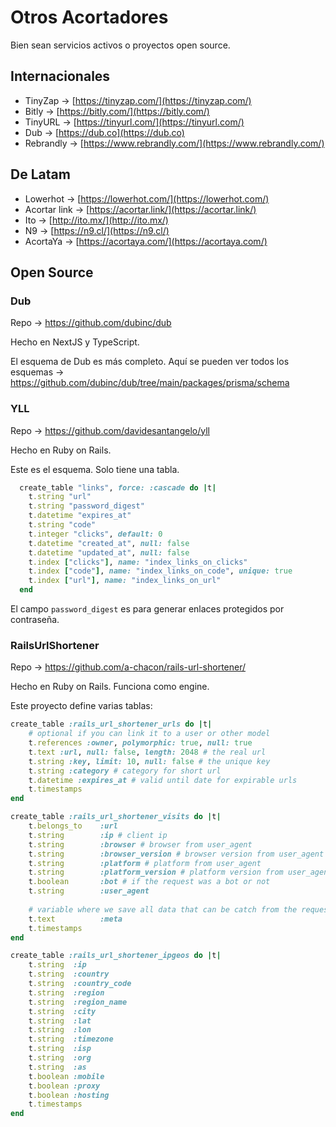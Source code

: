 # Otros Acortadores

Bien sean servicios activos o proyectos open source.

## Internacionales

- TinyZap -> [https://tinyzap.com/](https://tinyzap.com/)
- Bitly -> [https://bitly.com/](https://bitly.com/)
- TinyURL -> [https://tinyurl.com/](https://tinyurl.com/)
- Dub -> [https://dub.co](https://dub.co)
- Rebrandly -> [https://www.rebrandly.com/](https://www.rebrandly.com/)

## De Latam

- Lowerhot -> [https://lowerhot.com/](https://lowerhot.com/)
- Acortar link -> [https://acortar.link/](https://acortar.link/)
- Ito -> [http://ito.mx/](http://ito.mx/)
- N9 -> [https://n9.cl/](https://n9.cl/)
- AcortaYa -> [https://acortaya.com/](https://acortaya.com/)

## Open Source

### Dub
Repo -> https://github.com/dubinc/dub

Hecho en NextJS y TypeScript.

El esquema de Dub es más completo. Aquí se pueden ver todos los esquemas -> https://github.com/dubinc/dub/tree/main/packages/prisma/schema

### YLL

Repo -> https://github.com/davidesantangelo/yll

Hecho en Ruby on Rails.

Este es el esquema. Solo tiene una tabla.

```ruby
  create_table "links", force: :cascade do |t|
    t.string "url"
    t.string "password_digest"
    t.datetime "expires_at"
    t.string "code"
    t.integer "clicks", default: 0
    t.datetime "created_at", null: false
    t.datetime "updated_at", null: false
    t.index ["clicks"], name: "index_links_on_clicks"
    t.index ["code"], name: "index_links_on_code", unique: true
    t.index ["url"], name: "index_links_on_url"
  end
```

El campo `password_digest` es para generar enlaces protegidos por contraseña.

### RailsUrlShortener

Repo -> https://github.com/a-chacon/rails-url-shortener/

Hecho en Ruby on Rails. Funciona como engine.

Este proyecto define varias tablas:
```ruby
create_table :rails_url_shortener_urls do |t|
	# optional if you can link it to a user or other model
	t.references :owner, polymorphic: true, null: true
	t.text :url, null: false, length: 2048 # the real url
	t.string :key, limit: 10, null: false # the unique key
	t.string :category # category for short url
	t.datetime :expires_at # valid until date for expirable urls
	t.timestamps
end

create_table :rails_url_shortener_visits do |t|
	t.belongs_to    :url
	t.string        :ip # client ip
	t.string        :browser # browser from user_agent
	t.string        :browser_version # browser version from user_agent
	t.string        :platform # platform from user_agent
	t.string        :platform_version # platform version from user_agent
	t.boolean       :bot # if the request was a bot or not
	t.string        :user_agent
	
	# variable where we save all data that can be catch from the request
	t.text          :meta
	t.timestamps
end

create_table :rails_url_shortener_ipgeos do |t|
	t.string  :ip
	t.string  :country
	t.string  :country_code
	t.string  :region
	t.string  :region_name
	t.string  :city
	t.string  :lat
	t.string  :lon
	t.string  :timezone
	t.string  :isp
	t.string  :org
	t.string  :as
	t.boolean :mobile
	t.boolean :proxy
	t.boolean :hosting
	t.timestamps
end
```